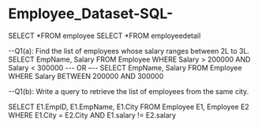 # Employee_Dataset-SQL-

SELECT *FROM employee
SELECT *FROM employeedetail

--Q1(a): Find the list of employees whose salary ranges between 2L to 3L.
SELECT EmpName, Salary FROM Employee
WHERE Salary > 200000 AND Salary < 300000
--- OR –--
SELECT EmpName, Salary FROM Employee
WHERE Salary BETWEEN 200000 AND 300000

--Q1(b): Write a query to retrieve the list of employees from the same city.

SELECT E1.EmpID, E1.EmpName, E1.City
FROM Employee E1, Employee E2
WHERE E1.City = E2.City AND E1.salary != E2.salary
